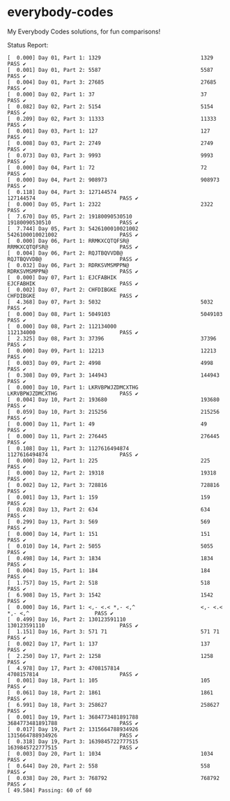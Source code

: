 # everybody-codes
My Everybody Codes solutions, for fun comparisons!

Status Report:

    [  0.000] Day 01, Part 1: 1329                                1329                                PASS ✔
    [  0.001] Day 01, Part 2: 5587                                5587                                PASS ✔
    [  0.004] Day 01, Part 3: 27685                               27685                               PASS ✔
    [  0.000] Day 02, Part 1: 37                                  37                                  PASS ✔
    [  0.082] Day 02, Part 2: 5154                                5154                                PASS ✔
    [  0.209] Day 02, Part 3: 11333                               11333                               PASS ✔
    [  0.001] Day 03, Part 1: 127                                 127                                 PASS ✔
    [  0.008] Day 03, Part 2: 2749                                2749                                PASS ✔
    [  0.073] Day 03, Part 3: 9993                                9993                                PASS ✔
    [  0.000] Day 04, Part 1: 72                                  72                                  PASS ✔
    [  0.000] Day 04, Part 2: 908973                              908973                              PASS ✔
    [  0.118] Day 04, Part 3: 127144574                           127144574                           PASS ✔
    [  0.000] Day 05, Part 1: 2322                                2322                                PASS ✔
    [  7.670] Day 05, Part 2: 19180090530510                      19180090530510                      PASS ✔
    [  7.744] Day 05, Part 3: 5426100010021002                    5426100010021002                    PASS ✔
    [  0.000] Day 06, Part 1: RRMKXCQTQFSR@                       RRMKXCQTQFSR@                       PASS ✔
    [  0.004] Day 06, Part 2: RQJTBQVVDB@                         RQJTBQVVDB@                         PASS ✔
    [  0.032] Day 06, Part 3: RDRKSVMSMPPN@                       RDRKSVMSMPPN@                       PASS ✔
    [  0.000] Day 07, Part 1: EJCFABHIK                           EJCFABHIK                           PASS ✔
    [  0.002] Day 07, Part 2: CHFDIBGKE                           CHFDIBGKE                           PASS ✔
    [  4.368] Day 07, Part 3: 5032                                5032                                PASS ✔
    [  0.000] Day 08, Part 1: 5049103                             5049103                             PASS ✔
    [  0.000] Day 08, Part 2: 112134000                           112134000                           PASS ✔
    [  2.325] Day 08, Part 3: 37396                               37396                               PASS ✔
    [  0.000] Day 09, Part 1: 12213                               12213                               PASS ✔
    [  0.003] Day 09, Part 2: 4998                                4998                                PASS ✔
    [  0.308] Day 09, Part 3: 144943                              144943                              PASS ✔
    [  0.000] Day 10, Part 1: LKRVBPWJZDMCXTHG                    LKRVBPWJZDMCXTHG                    PASS ✔
    [  0.004] Day 10, Part 2: 193680                              193680                              PASS ✔
    [  0.059] Day 10, Part 3: 215256                              215256                              PASS ✔
    [  0.000] Day 11, Part 1: 49                                  49                                  PASS ✔
    [  0.000] Day 11, Part 2: 276445                              276445                              PASS ✔
    [  0.108] Day 11, Part 3: 1127616494874                       1127616494874                       PASS ✔
    [  0.000] Day 12, Part 1: 225                                 225                                 PASS ✔
    [  0.000] Day 12, Part 2: 19318                               19318                               PASS ✔
    [  0.002] Day 12, Part 3: 728816                              728816                              PASS ✔
    [  0.001] Day 13, Part 1: 159                                 159                                 PASS ✔
    [  0.028] Day 13, Part 2: 634                                 634                                 PASS ✔
    [  0.299] Day 13, Part 3: 569                                 569                                 PASS ✔
    [  0.000] Day 14, Part 1: 151                                 151                                 PASS ✔
    [  0.010] Day 14, Part 2: 5055                                5055                                PASS ✔
    [  0.498] Day 14, Part 3: 1834                                1834                                PASS ✔
    [  0.004] Day 15, Part 1: 184                                 184                                 PASS ✔
    [  1.757] Day 15, Part 2: 518                                 518                                 PASS ✔
    [  6.908] Day 15, Part 3: 1542                                1542                                PASS ✔
    [  0.000] Day 16, Part 1: <,- <.< *,- <,^                     <,- <.< *,- <,^                     PASS ✔
    [  0.499] Day 16, Part 2: 130123591110                        130123591110                        PASS ✔
    [  1.151] Day 16, Part 3: 571 71                              571 71                              PASS ✔
    [  0.002] Day 17, Part 1: 137                                 137                                 PASS ✔
    [  2.250] Day 17, Part 2: 1258                                1258                                PASS ✔
    [  4.978] Day 17, Part 3: 4708157814                          4708157814                          PASS ✔
    [  0.001] Day 18, Part 1: 105                                 105                                 PASS ✔
    [  0.061] Day 18, Part 2: 1861                                1861                                PASS ✔
    [  6.991] Day 18, Part 3: 258627                              258627                              PASS ✔
    [  0.001] Day 19, Part 1: 3684773481891788                    3684773481891788                    PASS ✔
    [  0.017] Day 19, Part 2: 1315664788934926                    1315664788934926                    PASS ✔
    [  0.318] Day 19, Part 3: 1639845722777515                    1639845722777515                    PASS ✔
    [  0.003] Day 20, Part 1: 1034                                1034                                PASS ✔
    [  0.644] Day 20, Part 2: 558                                 558                                 PASS ✔
    [  0.038] Day 20, Part 3: 768792                              768792                              PASS ✔
    [ 49.584] Passing: 60 of 60

